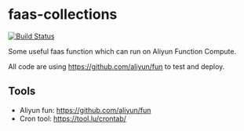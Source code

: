 # faas-collections

[![Build Status](https://travis-ci.org/htynkn/faas-collections.svg?branch=master)](https://travis-ci.org/htynkn/faas-collections)

Some useful faas function which can run on Aliyun Function Compute.

All code are using https://github.com/aliyun/fun to test and deploy.

## Tools

+ Aliyun fun: https://github.com/aliyun/fun
+ Cron tool: https://tool.lu/crontab/
